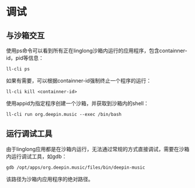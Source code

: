 # 调试
## 与沙箱交互

使用ps命令可以看到所有正在linglong沙箱内运行的应用程序，包含containner-id，pid等信息：

```plain
ll-cli ps
```
如果有需要，可以根据containner-id强制终止一个程序的运行：
```plain
ll-cli kill <containner-id>
```
使用appid为指定程序创建一个沙箱，并获取到沙箱内的shell：
```plain
ll-cli run org.deepin.music --exec /bin/bash
```
## 运行调试工具

由于linglong应用都是在沙箱内运行，无法通过常规的方式直接调试，需要在沙箱内运行调试工具，如gdb：

```plain
gdb /opt/apps/org.deepin.music/files/bin/deepin-music
```
该路径为沙箱内应用程序的绝对路径。
